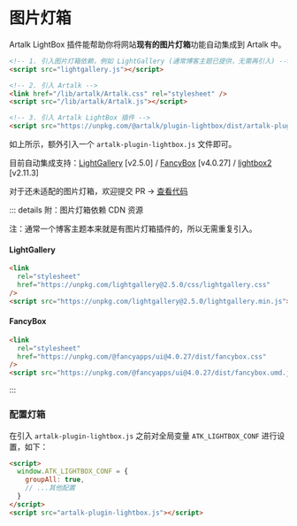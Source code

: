 # 图片灯箱

Artalk LightBox 插件能帮助你将网站**现有的图片灯箱**功能自动集成到 Artalk 中。

```html
<!-- 1. 引入图片灯箱依赖，例如 LightGallery (通常博客主题已提供，无需再引入) -->
<script src="lightgallery.js"></script>

<!-- 2. 引入 Artalk -->
<link href="/lib/artalk/Artalk.css" rel="stylesheet" />
<script src="/lib/artalk/Artalk.js"></script>

<!-- 3. 引入 Artalk LightBox 插件 -->
<script src="https://unpkg.com/@artalk/plugin-lightbox/dist/artalk-plugin-lightbox.js"></script>
```

如上所示，额外引入一个 `artalk-plugin-lightbox.js` 文件即可。

目前自动集成支持：[LightGallery](https://github.com/sachinchoolur/lightGallery) [v2.5.0] / [FancyBox](https://github.com/fancyapps/fancybox) [v4.0.27] / [lightbox2](https://github.com/lokesh/lightbox2) [v2.11.3]

对于还未适配的图片灯箱，欢迎提交 PR -> [查看代码](https://github.com/ArtalkJS/Artalk/blob/master/ui/plugin-lightbox/main.ts)

::: details 附：图片灯箱依赖 CDN 资源

注：通常一个博客主题本来就是有图片灯箱插件的，所以无需重复引入。

#### LightGallery

```html
<link
  rel="stylesheet"
  href="https://unpkg.com/lightgallery@2.5.0/css/lightgallery.css"
/>
<script src="https://unpkg.com/lightgallery@2.5.0/lightgallery.min.js"></script>
```

#### FancyBox

```html
<link
  rel="stylesheet"
  href="https://unpkg.com/@fancyapps/ui@4.0.27/dist/fancybox.css"
/>
<script src="https://unpkg.com/@fancyapps/ui@4.0.27/dist/fancybox.umd.js"></script>
```

:::

### 配置灯箱

在引入 `artalk-plugin-lightbox.js` 之前对全局变量 `ATK_LIGHTBOX_CONF` 进行设置，如下：

```html
<script>
  window.ATK_LIGHTBOX_CONF = {
    groupAll: true,
    // ...其他配置
  }
</script>
<script src="artalk-plugin-lightbox.js"></script>
```
